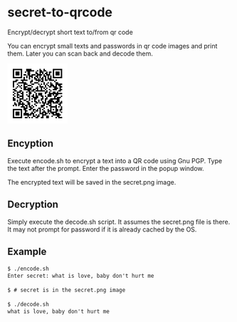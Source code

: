 # secret-to-qrcode
Encrypt/decrypt short text to/from qr code

You can encrypt small texts and passwords in qr code images and print them.
Later you can scan back and decode them. 

![Sample](sample.png)

## Encyption
Execute encode.sh to encrypt a text into a QR code using Gnu PGP.
Type the text after the prompt.
Enter the password in the popup window.

The encrypted text will be saved in the secret.png image.

## Decryption
Simply execute the decode.sh script.
It assumes the secret.png file is there.
It may not prompt for password if it is already cached by the OS.

## Example

```
$ ./encode.sh 
Enter secret: what is love, baby don't hurt me

$ # secret is in the secret.png image

$ ./decode.sh 
what is love, baby don't hurt me
```

